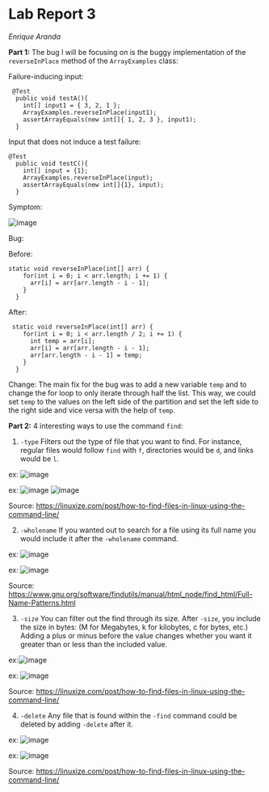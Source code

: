 Lab Report 3
============
_Enrique Aranda_

__Part 1:__
The bug I will be focusing on is the buggy implementation of the `reverseInPlace` method of the `ArrayExamples` class:

Failure-inducing input:
```
 @Test
  public void testA(){
    int[] input1 = { 3, 2, 1 };
    ArrayExamples.reverseInPlace(input1);
    assertArrayEquals(new int[]{ 1, 2, 3 }, input1);
  }
```


Input that does not induce a test failure:
```
@Test
  public void testC(){
    int[] input = {1};
    ArrayExamples.reverseInPlace(input);
    assertArrayEquals(new int[]{1}, input);
  }
```


Symptom:

![image](https://github.com/earanda4/cse-15l-lab-report/assets/130427635/f9699b2a-896e-47c9-a94a-363df43b478f)


Bug:

Before: 
```
static void reverseInPlace(int[] arr) {
    for(int i = 0; i < arr.length; i += 1) {
      arr[i] = arr[arr.length - i - 1];
    }
  }
```


After:
```
 static void reverseInPlace(int[] arr) {
    for(int i = 0; i < arr.length / 2; i += 1) {
      int temp = arr[i];
      arr[i] = arr[arr.length - i - 1];
      arr[arr.length - i - 1] = temp;
    }
  }
```


Change: 
The main fix for the bug was to add a new variable `temp` and to change the for loop to only iterate through half the list. This way, we could set `temp` to the values on the left side of the partition and set the left side to the right side and vice versa with the help of `temp`. 




__Part 2:__
4 interesting ways to use the command `find`:
1. `-type`
Filters out the type of file that you want to find. For instance, regular files would follow `find` with `f`, directories would be `d`, and links would be `l`.


ex: ![image](https://github.com/earanda4/cse-15l-lab-report/assets/130427635/4a48af12-2007-4644-924c-71836c123bb8)


ex: ![image](https://github.com/earanda4/cse-15l-lab-report/assets/130427635/63bf7983-a914-4d66-bfc9-6c22ebd35c4b)
![image](https://github.com/earanda4/cse-15l-lab-report/assets/130427635/3f321ba8-55b4-426d-b2c5-8914a9b57934)


Source: https://linuxize.com/post/how-to-find-files-in-linux-using-the-command-line/

2. `-wholename`
If you wanted out to search for a file using its full name you would include it after the `-wholename` command.


ex: ![image](https://github.com/earanda4/cse-15l-lab-report/assets/130427635/65c9318e-3434-488d-bd36-b32cbecd4537)


ex: ![image](https://github.com/earanda4/cse-15l-lab-report/assets/130427635/364fb962-f6fb-480e-8a87-a2e83e4d7ed8)

Source: https://www.gnu.org/software/findutils/manual/html_node/find_html/Full-Name-Patterns.html

3. `-size`
You can filter out the find through its size. After `-size`, you include the size in bytes: (M for Megabytes, k for kilobytes, c for bytes, etc.) Adding a plus or minus before the value changes whether you want it greater than or less than the included value.


ex:![image](https://github.com/earanda4/cse-15l-lab-report/assets/130427635/d95b91d2-7e40-4ad8-b14d-c4b1ce657ffd)


ex: ![image](https://github.com/earanda4/cse-15l-lab-report/assets/130427635/fd84d0dc-9d01-43c8-8c36-e7409275df9f)


Source: https://linuxize.com/post/how-to-find-files-in-linux-using-the-command-line/

4. `-delete`
Any file that is found within the `-find` command could be deleted by adding `-delete` after it.


ex: ![image](https://github.com/earanda4/cse-15l-lab-report/assets/130427635/85f8e613-3ee7-4152-ac3a-4185716337db)


ex: ![image](https://github.com/earanda4/cse-15l-lab-report/assets/130427635/8fcfbbf1-f581-4c8e-8b39-2fa0e530f2e4)


Source: https://linuxize.com/post/how-to-find-files-in-linux-using-the-command-line/



